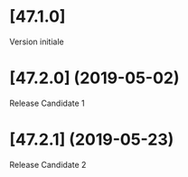 # [47.1.0]
Version initiale

# [47.2.0] (2019-05-02)
Release Candidate 1

# [47.2.1] (2019-05-23)
Release Candidate 2